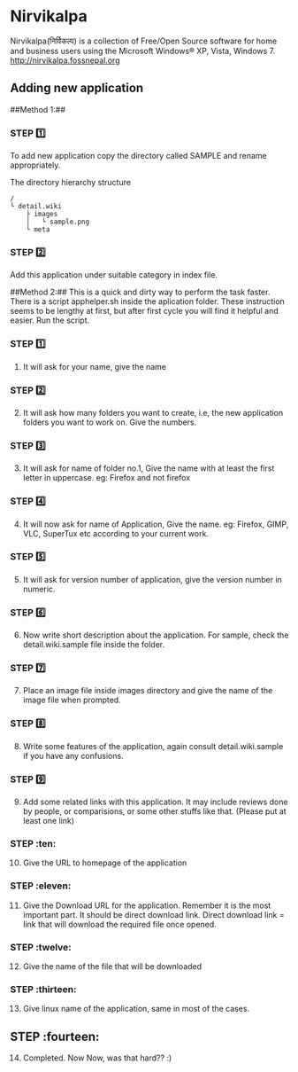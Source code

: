 # Nirvikalpa

Nirvikalpa(निर्विकल्प) is a collection of Free/Open Source software for home and business users using the Microsoft Windows® XP, Vista, Windows 7.
http://nirvikalpa.fossnepal.org

## Adding new application


##Method 1:##
### STEP :one:
To add new application copy the directory called SAMPLE and rename appropriately.

The directory hierarchy structure
```
/
└ detail.wiki
	├ images
	│   └ sample.png
	└ meta
```

### STEP :two:
Add this application under suitable category in index file.

##Method 2:##
This is a quick and dirty way to perform the task faster.
There is a script apphelper.sh inside the aplication folder.
These instruction seems to be lengthy at first, but after first cycle you will find it helpful and easier.
Run the script.
### STEP :one:
1. It will ask for your name, give the name

### STEP :two:
2. It will ask how many folders you want to create, i.e, the new application folders you want to work on. Give the numbers.

### STEP :three:
3. It will ask for name of folder no.1, Give the name with at least the first letter in uppercase. eg: Firefox and not firefox

### STEP :four:
4. It will now ask for name of Application, Give the name. eg: Firefox, GIMP, VLC, SuperTux etc according to your current work.

### STEP :five:
5. It will ask for version number of application, give the version number in numeric.

### STEP :six:
6. Now write short description about the application. For sample, check the detail.wiki.sample file inside the folder.

### STEP :seven:
7. Place an image file inside images directory and give the name of the image file when prompted.

### STEP :eight:
8. Write some features of the application, again consult detail.wiki.sample if you have any confusions.

### STEP :nine:
9. Add some related links with this application. It may include reviews done by people, or comparisions, or some other stuffs like that. (Please put at least one link)

### STEP :ten:
10. Give the URL to homepage of the application

### STEP :eleven:
11. Give the Download URL for the application. Remember it is the most important part. It should be direct download link. Direct download link = link that will download the required file once opened.

### STEP :twelve:
12. Give the name of the file that will be downloaded

### STEP :thirteen:
13. Give linux name of the application, same in most of the cases.

## STEP :fourteen:
14. Completed. Now Now, was that hard?? :)

